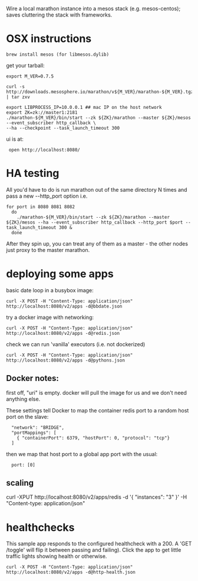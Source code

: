 Wire a local marathon instance into a mesos stack (e.g. mesos-centos);
saves cluttering the stack with frameworks.

# OSX instructions

    brew install mesos (for libmesos.dylib)

get your tarball:

    export M_VER=0.7.5

    curl -s http://downloads.mesosphere.io/marathon/v${M_VER}/marathon-${M_VER}.tgz | tar zxv

    export LIBPROCESS_IP=10.0.0.1 ## mac IP on the host network
    export ZK=zk://master1:2181
    ./marathon-${M_VER}/bin/start --zk ${ZK}/marathon --master ${ZK}/mesos --event_subscriber http_callback \
    --ha --checkpoint --task_launch_timeout 300

ui is at:

     open http://localhost:8080/

# HA testing

All you'd have to do is run marathon out of the same directory N times and pass a new --http_port option i.e.

    for port in 8080 8081 8082
      do 
        ./marathon-${M_VER}/bin/start --zk ${ZK}/marathon --master ${ZK}/mesos --ha --event_subscriber http_callback --http_port $port --task_launch_timeout 300 &
      done

After they spin up, you can treat any of them as a master - the other nodes just proxy to the master marathon.

# deploying some apps
basic date loop in a busybox image:

    curl -X POST -H "Content-Type: application/json" http://localhost:8080/v2/apps -d@bbdate.json

try a docker image with networking:

    curl -X POST -H "Content-Type: application/json" http://localhost:8080/v2/apps -d@redis.json

check we can run 'vanilla' executors (i.e. not dockerized)

    curl -X POST -H "Content-Type: application/json" http://localhost:8080/v2/apps -d@pythons.json



## Docker notes:

first off, "uri" is empty. docker will pull the image for us
and we don't need anything else.

These settings tell Docker to map the container redis port
to a random host port on the slave:

      "network": "BRIDGE",
      "portMappings": [
        { "containerPort": 6379, "hostPort": 0, "protocol": "tcp"}
      ]


then we map that host port to a global app port with the usual:

      port: [0] 

## scaling

curl -XPUT http://localhost:8080/v2/apps/redis -d '{ "instances": "3" }' -H "Content-type: application/json"

# healthchecks

This sample app responds to the configured healthcheck with a 200. A 'GET /toggle' will flip it between
passing and failing). Click the app to get little traffic lights showing health or otherwise.

    curl -X POST -H "Content-Type: application/json" http://localhost:8080/v2/apps -d@http-health.json

